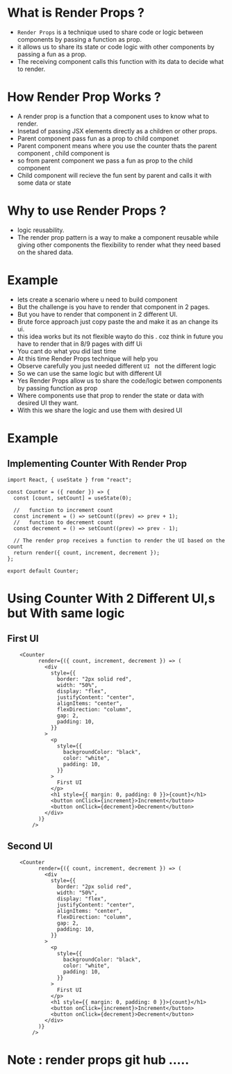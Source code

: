 # What is Render Props ?

- `Render Props` is a technique used to share code or logic between components by passing a function as prop.
- it allows us to share its state or code logic with other components by passing a fun as a prop.
- The receiving component calls this function with its data to decide what to render.

# How Render Prop Works ?

- A render prop is a function that a component uses to know what to render.
- Insetad of passing JSX elements directly as a children or other props.
- Parent component pass fun as a prop to child componet
- Parent component means where you use the counter thats the parent component , child component is <Counter />
- so from parent component we pass a fun as prop to the child component
- Child component <Counter /> will recieve the fun sent by parent and calls it with some data or state

# Why to use Render Props ?

- logic reusability.
- The render prop pattern is a way to make a component reusable while giving other components the flexibility to render what they need based on the shared data.

# Example

- lets create a scenario where u need to build <Counter /> component
- But the challenge is you have to render that <Counter /> component in 2 pages.
- But you have to render that <Counter /> component in 2 different UI.
- Brute force approach just copy paste the <Counter /> and make it as <Counter2 /> an change its ui.
- this idea works but its not flexible wayto do this . coz think in future you have to render that <Counter /> in 8/9 pages with diff Ui
- You cant do what you did last time
- At this time Render Props technique will help you
- Observe carefully you just needed different `UI ` not the different logic
- So we can use the same logic but with different UI
- Yes Render Props allow us to share the code/logic betwen components by passing function as prop
- Where components use that prop to render the state or data with desired UI they want.
- With this we share the logic and use them with desired UI

# Example

## Implementing Counter With Render Prop

```
import React, { useState } from "react";

const Counter = ({ render }) => {
  const [count, setCount] = useState(0);

  //   function to increment count
  const increment = () => setCount((prev) => prev + 1);
  //   function to decrement count
  const decrement = () => setCount((prev) => prev - 1);

  // The render prop receives a function to render the UI based on the count
  return render({ count, increment, decrement });
};

export default Counter;

```

# Using Counter With 2 Different UI,s but With same logic

## First UI

```
    <Counter
          render={({ count, increment, decrement }) => (
            <div
              style={{
                border: "2px solid red",
                width: "50%",
                display: "flex",
                justifyContent: "center",
                alignItems: "center",
                flexDirection: "column",
                gap: 2,
                padding: 10,
              }}
            >
              <p
                style={{
                  backgroundColor: "black",
                  color: "white",
                  padding: 10,
                }}
              >
                First UI
              </p>
              <h1 style={{ margin: 0, padding: 0 }}>{count}</h1>
              <button onClick={increment}>Increment</button>
              <button onClick={decrement}>Decrement</button>
            </div>
          )}
        />
```

## Second UI

```
    <Counter
          render={({ count, increment, decrement }) => (
            <div
              style={{
                border: "2px solid red",
                width: "50%",
                display: "flex",
                justifyContent: "center",
                alignItems: "center",
                flexDirection: "column",
                gap: 2,
                padding: 10,
              }}
            >
              <p
                style={{
                  backgroundColor: "black",
                  color: "white",
                  padding: 10,
                }}
              >
                First UI
              </p>
              <h1 style={{ margin: 0, padding: 0 }}>{count}</h1>
              <button onClick={increment}>Increment</button>
              <button onClick={decrement}>Decrement</button>
            </div>
          )}
        />
```

# Note : render props git hub .....
